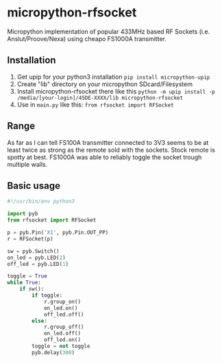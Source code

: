 # micropython-rfsocket
Micropython implementation of popular 433MHz based RF Sockets (i.e. Anslut/Proove/Nexa) using cheapo FS1000A transmitter. 

## Installation

  1. Get upip for your python3 installation `pip install micropython-upip`
  2. Create "lib" directory on your micropython SDcard/Filesystem
  3. Install micropython-rfsocket there like this `python -m upip install -p /media/[your-login]/45DE-XXXX/lib micropython-rfsocket`
  4. Use in `main.py` like this: `from rfsocket import RFSocket`

## Range
As far as I can tell FS100A transmitter connected to 3V3 seems to be at least twice as strong as the remote sold with the sockets. Stock remote is spotty at best. FS1000A was able to reliably toggle the socket trough multiple walls.  

## Basic usage

```python
#!/usr/bin/env python3

import pyb
from rfsocket import RFSocket

p = pyb.Pin('X1', pyb.Pin.OUT_PP)
r = RFSocket(p)

sw = pyb.Switch()
on_led = pyb.LED(2)
off_led = pyb.LED(1)

toggle = True
while True:
    if sw():
        if toggle:
            r.group_on()
            on_led.on()
            off_led.off()
        else:
            r.group_off()
            on_led.off()
            off_led.on()
        toggle = not toggle
        pyb.delay(300)
  ```

